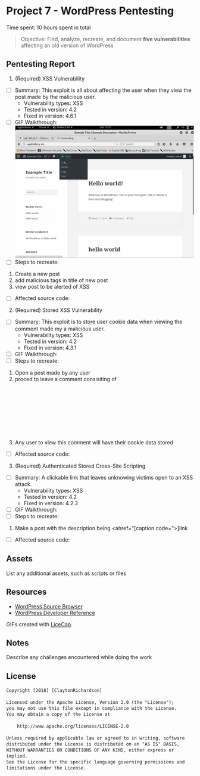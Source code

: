 # Project 7 - WordPress Pentesting

Time spent: 10 hours spent in total

> Objective: Find, analyze, recreate, and document **five vulnerabilities** affecting an old version of WordPress

## Pentesting Report

1. (Required) XSS Vulnerability
  - [ ] Summary: This exploit is all about affecting the user when they view the post made by the malicious user.
    - Vulnerability types: XSS
    - Tested in version: 4.2
    - Fixed in version: 4.6.1
  - [ ] GIF Walkthrough: 
![Alt Text](https://github.com/ClaytonRichardson/CodepathWeek7/blob/master/firstvuln.gif)
  - [ ] Steps to recreate: 
  1. Create a new post
  2. add malicious tags in title of new post
  3. view post to be alerted of XSS
  - [ ] Affected source code:
   
2. (Required) Stored XSS Vulnerability
  - [ ] Summary: This exploit is to store user cookie data when viewing the comment made my a malicious user.
    - Vulnerability types: XSS
    - Tested in version: 4.2
    - Fixed in version: 4.3.1
  - [ ] GIF Walkthrough: 
  - [ ] Steps to recreate: 
  1. Open a post made by any user
  2. proced to leave a comment consisiting of <svg onload=prompt(document.cookie)>
  3. Any user to view this comment will have their cookie data stored
  - [ ] Affected source code:
    
3. (Required) Authenticated Stored Cross-Site Scripting
  - [ ] Summary: A clickable link that leaves unknowing victims open to an XSS attack.
    - Vulnerability types: XSS
    - Tested in version: 4.2
    - Fixed in version: 4.2.3
  - [ ] GIF Walkthrough: 
  - [ ] Steps to recreate: 
  1. Make a post with the description being <ahref="[caption code=">]</a><a title="onmouseover=alert('XSS') ">link</a>
  - [ ] Affected source code:
    


## Assets

List any additional assets, such as scripts or files

## Resources

- [WordPress Source Browser](https://core.trac.wordpress.org/browser/)
- [WordPress Developer Reference](https://developer.wordpress.org/reference/)

GIFs created with [LiceCap](http://www.cockos.com/licecap/).

## Notes

Describe any challenges encountered while doing the work

## License

    Copyright [2018] [ClaytonRichardson]

    Licensed under the Apache License, Version 2.0 (the "License");
    you may not use this file except in compliance with the License.
    You may obtain a copy of the License at

        http://www.apache.org/licenses/LICENSE-2.0

    Unless required by applicable law or agreed to in writing, software
    distributed under the License is distributed on an "AS IS" BASIS,
    WITHOUT WARRANTIES OR CONDITIONS OF ANY KIND, either express or implied.
    See the License for the specific language governing permissions and
    limitations under the License.
